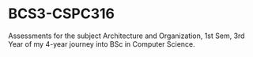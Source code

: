 # BCS3-CSPC316
Assessments for the subject Architecture and Organization, 1st Sem, 3rd Year of my 4-year journey into BSc in Computer Science.
